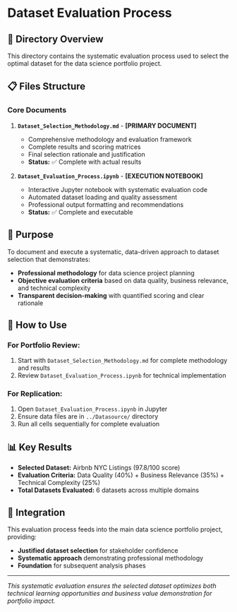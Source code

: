 # Dataset Evaluation Process

## 📁 Directory Overview

This directory contains the systematic evaluation process used to select the optimal dataset for the data science portfolio project.

## 📋 Files Structure

### **Core Documents**

1. **`Dataset_Selection_Methodology.md`** - **[PRIMARY DOCUMENT]**
   - Comprehensive methodology and evaluation framework
   - Complete results and scoring matrices
   - Final selection rationale and justification
   - **Status:** ✅ Complete with actual results

2. **`Dataset_Evaluation_Process.ipynb`** - **[EXECUTION NOTEBOOK]**
   - Interactive Jupyter notebook with systematic evaluation code
   - Automated dataset loading and quality assessment
   - Professional output formatting and recommendations
   - **Status:** ✅ Complete and executable

## 🎯 Purpose

To document and execute a systematic, data-driven approach to dataset selection that demonstrates:
- **Professional methodology** for data science project planning
- **Objective evaluation criteria** based on data quality, business relevance, and technical complexity
- **Transparent decision-making** with quantified scoring and clear rationale

## 🚀 How to Use

### **For Portfolio Review:**
1. Start with `Dataset_Selection_Methodology.md` for complete methodology and results
2. Review `Dataset_Evaluation_Process.ipynb` for technical implementation

### **For Replication:**
1. Open `Dataset_Evaluation_Process.ipynb` in Jupyter
2. Ensure data files are in `../Datasource/` directory
3. Run all cells sequentially for complete evaluation

## 📊 Key Results

- **Selected Dataset:** Airbnb NYC Listings (97.8/100 score)
- **Evaluation Criteria:** Data Quality (40%) + Business Relevance (35%) + Technical Complexity (25%)
- **Total Datasets Evaluated:** 6 datasets across multiple domains

## 🔗 Integration

This evaluation process feeds into the main data science portfolio project, providing:
- **Justified dataset selection** for stakeholder confidence
- **Systematic approach** demonstrating professional methodology
- **Foundation** for subsequent analysis phases

---

*This systematic evaluation ensures the selected dataset optimizes both technical learning opportunities and business value demonstration for portfolio impact.*
